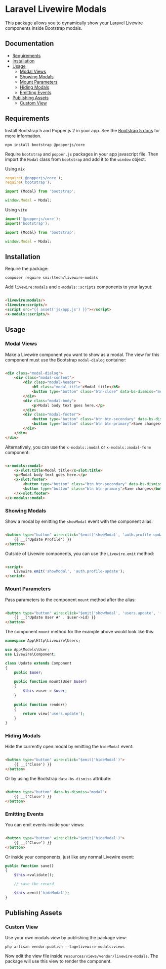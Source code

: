 # Laravel Livewire Modals

This package allows you to dynamically show your Laravel Livewire components inside Bootstrap modals.

## Documentation

- [Requirements](#requirements)
- [Installation](#installation)
- [Usage](#usage)
    - [Modal Views](#modal-views)
    - [Showing Modals](#showing-modals)
    - [Mount Parameters](#mount-parameters)
    - [Hiding Modals](#hiding-modals)
    - [Emitting Events](#emitting-events)
- [Publishing Assets](#publishing-assets)
    - [Custom View](#custom-view)

## Requirements

Install Bootstrap 5 and Popper.js 2 in your app. See
the [Bootstrap 5 docs](https://getbootstrap.com/docs/5.0/getting-started/introduction/#js) for more information.

  ```console
  npm install bootstrap @popperjs/core
  ```

Require `bootstrap` and `popper.js` packages in your
app javascript file. Then import the `Modal` class from `bootstrap` and add it to the `window` object.

Using `mix`

  ```javascript
  require('@popperjs/core');
require('bootstrap');

import {Modal} from 'bootstrap';

window.Modal = Modal;
  ```

Using `vite`

  ```javascript
  import('@popperjs/core');
import('bootstrap');

import {Modal} from 'bootstrap';

window.Modal = Modal;
  ```

## Installation

Require the package:

```console
composer require smirltech/livewire-modals
```

Add `livewire:modals` and `x-modals::scripts` components to your layout:

```html

<livewire:modals/>
<livewire:scripts/>
<script src="{{ asset('js/app.js') }}"></script>
<x-modals::scripts/>
```

## Usage

### Modal Views

Make a Livewire component you want to show as a modal. The view for this component must use the Bootstrap `modal-dialog`
container:

```html

<div class="modal-dialog">
    <div class="modal-content">
        <div class="modal-header">
            <h5 class="modal-title">Modal title</h5>
            <button type="button" class="btn-close" data-bs-dismiss="modal" aria-label="Close"></button>
        </div>
        <div class="modal-body">
            <p>Modal body text goes here.</p>
        </div>
        <div class="modal-footer">
            <button type="button" class="btn btn-secondary" data-bs-dismiss="modal">Close</button>
            <button type="button" class="btn btn-primary">Save changes</button>
        </div>
    </div>
</div>
```

Alternatively, you can use the `x-modals::modal` or `x-modals::modal-form` component:

```html

<x-modals::modal>
    <x-slot:title>Modal title</x-slot:title>
    <p>Modal body text goes here.</p>
    <x-slot:footer>
        <button type="button" class="btn btn-secondary" data-bs-dismiss="modal">Close</button>
        <button type="button" class="btn btn-primary">Save changes</button>
    </x-slot:footer>
</x-modals::modal>
```

### Showing Modals

Show a modal by emitting the `showModal` event with the component alias:

```html

<button type="button" wire:click="$emit('showModal', 'auth.profile-update')">
    {{ __('Update Profile') }}
</button>
```

Outside of Livewire components, you can use the `Livewire.emit` method:

```html

<script>
    Livewire.emit('showModal', 'auth.profile-update');
</script>
```

### Mount Parameters

Pass parameters to the component `mount` method after the alias:

```html

<button type="button" wire:click="$emit('showModal', 'users.update', '{{ $user->id }}')">
    {{ __('Update User #' . $user->id) }}
</button>
```

The component `mount` method for the example above would look like this:

```php
namespace App\Http\Livewire\Users;

use App\Models\User;
use Livewire\Component;

class Update extends Component
{
    public $user;
    
    public function mount(User $user)
    {
        $this->user = $user;
    }
    
    public function render()
    {
        return view('users.update');
    }
}
```

### Hiding Modals

Hide the currently open modal by emitting the `hideModal` event:

```html

<button type="button" wire:click="$emit('hideModal')">
    {{ __('Close') }}
</button>
```

Or by using the Bootstrap `data-bs-dismiss` attribute:

```html

<button type="button" data-bs-dismiss="modal">
    {{ __('Close') }}
</button>
```

### Emitting Events

You can emit events inside your views:

```html

<button type="button" wire:click="$emit('hideModal')">
    {{ __('Close') }}
</button>
```

Or inside your components, just like any normal Livewire event:

```php
public function save()
{
    $this->validate();

    // save the record

    $this->emit('hideModal');
}
```

## Publishing Assets

### Custom View

Use your own modals view by publishing the package view:

```console
php artisan vendor:publish --tag=livewire-modals:views
```

Now edit the view file inside `resources/views/vendor/livewire-modals`. The package will use this view to render the
component.
